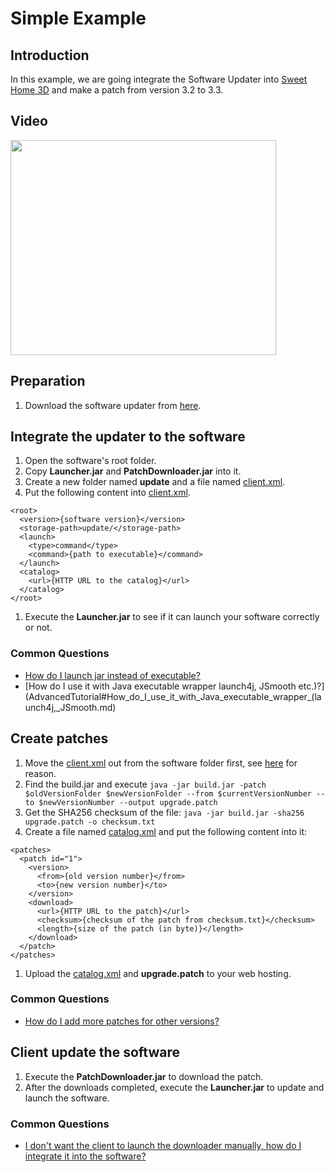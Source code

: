 # Simple Example #



## Introduction ##
In this example, we are going integrate the Software Updater into [Sweet Home 3D](http://www.sweethome3d.com) and make a patch from version 3.2 to 3.3.

## Video ##
<a href='http://www.youtube.com/watch?feature=player_embedded&v=RAwjiZDN6rw' target='_blank'><img src='http://img.youtube.com/vi/RAwjiZDN6rw/0.jpg' width='425' height=344 /></a>

## Preparation ##
  1. Download the software updater from [here](http://code.google.com/p/software-updater/downloads).

## Integrate the updater to the software ##
  1. Open the software's root folder.
  1. Copy **Launcher.jar** and **PatchDownloader.jar** into it.
  1. Create a new folder named **update** and a file named [client.xml](ClientSettings.md).
  1. Put the following content into [client.xml](ClientSettings.md).
```
<root>
  <version>{software version}</version>
  <storage-path>update/</storage-path>
  <launch>
    <type>command</type>
    <command>{path to executable}</command>
  </launch>
  <catalog>
    <url>{HTTP URL to the catalog}</url>
  </catalog>
</root>
```
  1. Execute the **Launcher.jar** to see if it can launch your software correctly or not.

### Common Questions ###
  * [How do I launch jar instead of executable?](AdvancedTutorial#How_do_I_launch_jar_instead_of_executable?.md)
  * [How do I use it with Java executable wrapper launch4j, JSmooth etc.)?](AdvancedTutorial#How_do_I_use_it_with_Java_executable_wrapper_(launch4j,_JSmooth.md)

## Create patches ##
  1. Move the [client.xml](ClientSettings.md) out from the software folder first, see [here](AdvancedTutorial#What_kind_of_files_should_not_be_included_in_the_patch?.md) for reason.
  1. Find the build.jar and execute `java -jar build.jar -patch $oldVersionFolder $newVersionFolder --from $currentVersionNumber --to $newVersionNumber --output upgrade.patch`
  1. Get the SHA256 checksum of the file: `java -jar build.jar -sha256 upgrade.patch -o checksum.txt`
  1. Create a file named [catalog.xml](PatchesCatalog.md) and put the following content into it:
```
<patches>
  <patch id="1">
    <version>
      <from>{old version number}</from>
      <to>{new version number}</to>
    </version>
    <download>
      <url>{HTTP URL to the patch}</url>
      <checksum>{checksum of the patch from checksum.txt}</checksum>
      <length>{size of the patch (in byte)}</length>
    </download>
  </patch>
</patches>
```
  1. Upload the [catalog.xml](PatchesCatalog.md) and **upgrade.patch** to your web hosting.

### Common Questions ###
  * [How do I add more patches for other versions?](AdvancedTutorial#How_do_I_add_more_patches_for_other_versions?.md)

## Client update the software ##
  1. Execute the **PatchDownloader.jar** to download the patch.
  1. After the downloads completed, execute the **Launcher.jar** to update and launch the software.

### Common Questions ###
  * [I don't want the client to launch the downloader manually, how do I integrate it into the software?](AdvancedTutorial#I_don't_want_the_client_to_launch_the_downloader_manually,.md)
